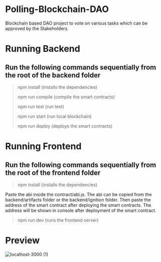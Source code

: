 # Polling-Blockchain-DAO
Blockchain based DAO project to vote on various tasks which can be approved by the Stakeholders.

# Running Backend 
## Run the following commands sequentially from the root of the backend folder
> npm install (installs the dependencies)
> 
> npm run compile (compile the smart contracts)
> 
> npm run test (run test)
>
> npm run start (run local blockchain)
> 
> npm run deploy (deploys the smart contracts)

# Running Frontend 
## Run the following commands sequentially from the root of the frontend folder
> npm install (installs the dependencies)
> 

Paste the abi inside the contract/abi.js. The abi can be copied from the backend/artifacts folder or the backend/ignition folder.
Then paste the address of the smart contract after deploying the smart contracts. The address will be shown in console after deployment of the smart contract.

>
> npm run dev (runs the frontend server)

# Preview
![localhost-3000 (1)](https://github.com/amanag0101/Polling-Blockchain-DAO/assets/55055593/be77bd71-83cf-490e-a135-cba08f4362e8)

